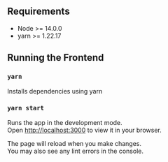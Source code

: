 ## Requirements

- Node >= 14.0.0 
- yarn >= 1.22.17

## Running the Frontend

### `yarn`

Installs dependencies using yarn

### `yarn start`

Runs the app in the development mode.\
Open [http://localhost:3000](http://localhost:3000) to view it in your browser.

The page will reload when you make changes.\
You may also see any lint errors in the console.
